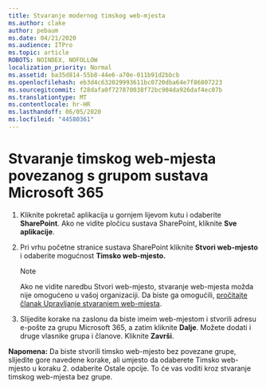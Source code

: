 ```yaml
---
title: Stvaranje modernog timskog web-mjesta
ms.author: clake
author: pebaum
ms.date: 04/21/2020
ms.audience: ITPro
ms.topic: article
ROBOTS: NOINDEX, NOFOLLOW
localization_priority: Normal
ms.assetid: ba35d814-55b8-44e6-a70e-011b91d2bbcb
ms.openlocfilehash: eb3d4c632029993611bc0720dba64e7f86807223
ms.sourcegitcommit: f28dafa0f727870038f72bc904da926daf4ec07b
ms.translationtype: MT
ms.contentlocale: hr-HR
ms.lasthandoff: 06/05/2020
ms.locfileid: "44580361"
---
```

# <a name="create-a-microsoft-365-group-connected-team-site"></a>Stvaranje timskog web-mjesta povezanog s grupom sustava Microsoft 365

1. Kliknite pokretač aplikacija u gornjem lijevom kutu i odaberite **SharePoint**. Ako ne vidite pločicu sustava SharePoint, kliknite **Sve aplikacije**.
    
2. Pri vrhu početne stranice sustava SharePoint kliknite **Stvori web-mjesto** i odaberite mogućnost **Timsko web-mjesto.** 
    
    > [!NOTE]
    > Ako ne vidite naredbu Stvori web-mjesto, stvaranje web-mjesta možda nije omogućeno u vašoj organizaciji. Da biste ga omogućili, [pročitajte članak Upravljanje stvaranjem web-mjesta](https://go.microsoft.com/fwlink/?linkid=2009644). 
  
3. Slijedite korake na zaslonu da biste imeim web-mjestom i stvorili adresu e-pošte za grupu Microsoft 365, a zatim kliknite **Dalje**. Možete dodati i druge vlasnike grupa i članove. Kliknite **Završi**.
  
 **Napomena:** Da biste stvorili timsko web-mjesto bez povezane grupe, slijedite gore navedene korake, ali umjesto da odaberete Timsko web-mjesto u koraku 2. odaberite Ostale opcije. To će vas voditi kroz stvaranje timskog web-mjesta bez grupe. 
    

